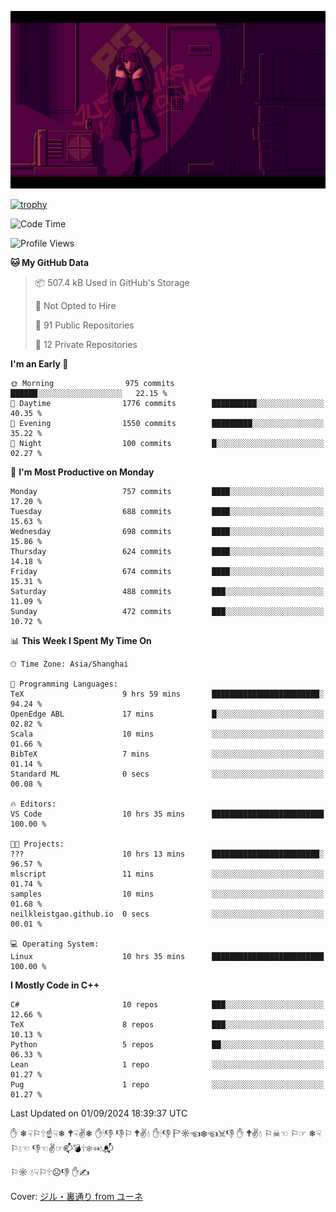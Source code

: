 ![](imgs/main.png)

[![trophy](https://github-profile-trophy.vercel.app/?username=NeilKleistGao&theme=dracula)](https://github.com/ryo-ma/github-profile-trophy)

<!--START_SECTION:waka-->
![Code Time](http://img.shields.io/badge/Code%20Time-1%2C294%20hrs%2015%20mins-blue)

![Profile Views](http://img.shields.io/badge/Profile%20Views-0-blue)

**🐱 My GitHub Data** 

> 📦 507.4 kB Used in GitHub's Storage 
 > 
> 🚫 Not Opted to Hire
 > 
> 📜 91 Public Repositories 
 > 
> 🔑 12 Private Repositories 
 > 
**I'm an Early 🐤** 

```text
🌞 Morning                975 commits         ██████░░░░░░░░░░░░░░░░░░░   22.15 % 
🌆 Daytime                1776 commits        ██████████░░░░░░░░░░░░░░░   40.35 % 
🌃 Evening                1550 commits        █████████░░░░░░░░░░░░░░░░   35.22 % 
🌙 Night                  100 commits         █░░░░░░░░░░░░░░░░░░░░░░░░   02.27 % 
```
📅 **I'm Most Productive on Monday** 

```text
Monday                   757 commits         ████░░░░░░░░░░░░░░░░░░░░░   17.20 % 
Tuesday                  688 commits         ████░░░░░░░░░░░░░░░░░░░░░   15.63 % 
Wednesday                698 commits         ████░░░░░░░░░░░░░░░░░░░░░   15.86 % 
Thursday                 624 commits         ████░░░░░░░░░░░░░░░░░░░░░   14.18 % 
Friday                   674 commits         ████░░░░░░░░░░░░░░░░░░░░░   15.31 % 
Saturday                 488 commits         ███░░░░░░░░░░░░░░░░░░░░░░   11.09 % 
Sunday                   472 commits         ███░░░░░░░░░░░░░░░░░░░░░░   10.72 % 
```


📊 **This Week I Spent My Time On** 

```text
🕑︎ Time Zone: Asia/Shanghai

💬 Programming Languages: 
TeX                      9 hrs 59 mins       ████████████████████████░   94.24 % 
OpenEdge ABL             17 mins             █░░░░░░░░░░░░░░░░░░░░░░░░   02.82 % 
Scala                    10 mins             ░░░░░░░░░░░░░░░░░░░░░░░░░   01.66 % 
BibTeX                   7 mins              ░░░░░░░░░░░░░░░░░░░░░░░░░   01.14 % 
Standard ML              0 secs              ░░░░░░░░░░░░░░░░░░░░░░░░░   00.08 % 

🔥 Editors: 
VS Code                  10 hrs 35 mins      █████████████████████████   100.00 % 

🐱‍💻 Projects: 
???                      10 hrs 13 mins      ████████████████████████░   96.57 % 
mlscript                 11 mins             ░░░░░░░░░░░░░░░░░░░░░░░░░   01.74 % 
samples                  10 mins             ░░░░░░░░░░░░░░░░░░░░░░░░░   01.68 % 
neilkleistgao.github.io  0 secs              ░░░░░░░░░░░░░░░░░░░░░░░░░   00.01 % 

💻 Operating System: 
Linux                    10 hrs 35 mins      █████████████████████████   100.00 % 
```

**I Mostly Code in C++** 

```text
C#                       10 repos            ███░░░░░░░░░░░░░░░░░░░░░░   12.66 % 
TeX                      8 repos             ███░░░░░░░░░░░░░░░░░░░░░░   10.13 % 
Python                   5 repos             ██░░░░░░░░░░░░░░░░░░░░░░░   06.33 % 
Lean                     1 repo              ░░░░░░░░░░░░░░░░░░░░░░░░░   01.27 % 
Pug                      1 repo              ░░░░░░░░░░░░░░░░░░░░░░░░░   01.27 % 
```




 Last Updated on 01/09/2024 18:39:37 UTC
<!--END_SECTION:waka-->

✋ ❄☟⚐🕆☝☟❄ 🕈☟✌❄ ✋🕯👎 👎⚐ 🕈✌💧 ✋🕯👎 🏱☼☜❄☜☠👎 ✋ 🕈✌💧 ⚐☠☜ ⚐☞ ❄☟⚐💧☜ 👎☜✌☞📫💣🕆❄☜💧📬

⚐☼ 💧☟⚐🕆☹👎 ✋✍

Cover: [ジル・裏通り from ユーネ](https://www.pixiv.net/artworks/62127066)
